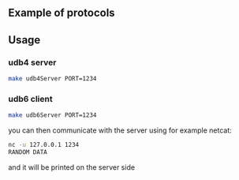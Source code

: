 ## Example of protocols

## Usage

### udb4 server

```bash
make udb4Server PORT=1234
```

### udb6 client

```bash
make udb6Server PORT=1234
```

you can then communicate with the server using for example netcat:

```bash
nc -u 127.0.0.1 1234
RANDOM DATA
```

and it will be printed on the server side